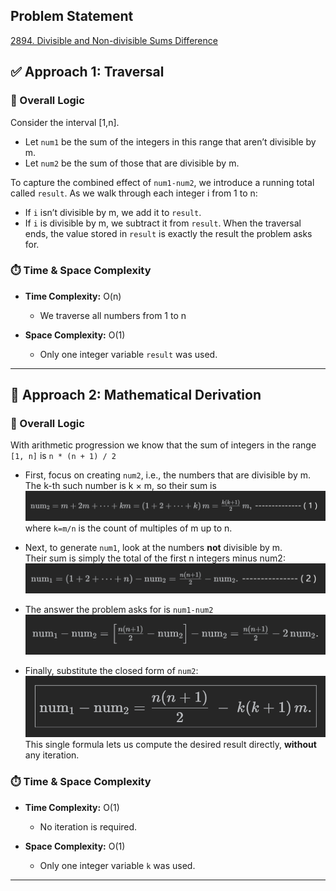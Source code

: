 ## Problem Statement
[2894. Divisible and Non-divisible Sums Difference]( https://leetcode.com/problems/divisible-and-non-divisible-sums-difference/)

## ✅ Approach 1: Traversal

### 🔁 Overall Logic
Consider the interval [1,n].
-	Let `num1` be the sum of the integers in this range that aren’t divisible by m.
-	Let `num2` be the sum of those that are divisible by m.

To capture the combined effect of `num1-num2`, we introduce a running total called `result`.
As we walk through each integer i from 1 to n:
-	If `i` isn’t divisible by m, we add it to `result`.
-	If `i` is divisible by m, we subtract it from `result`.
When the traversal ends, the value stored in `result` is exactly the result the problem asks for.

### ⏱️ Time & Space Complexity

- **Time Complexity:** O(n)
  - We traverse all numbers from 1 to n

- **Space Complexity:** O(1)  
  - Only one integer variable `result` was used.

---

## 🧠 Approach 2: Mathematical Derivation

### 🔁 Overall Logic
With arithmetic progression we know that the sum of integers in the range `[1, n]` is `n * (n + 1) / 2 `  

-	First, focus on creating `num2`, i.e., the numbers that are divisible by m.  
The k-th such number is k × m, so their sum is  
       ![num2]( solution-images/math/leetcode2894/num2.png)  
       where `k=m/n` is the count of multiples of m up to n.  

-	Next, to generate `num1`, look at the numbers **not** divisible by m.  
Their sum is simply the total of the first n integers minus num2:
![num1]( solution-images/math/leetcode2894/num1.png)
  
-	The answer the problem asks for is `num1-num2`  
![num1-num2]( solution-images/math/leetcode2894/num1-num2.png)  

-	Finally, substitute the closed form of `num2`:  
![final formula]( solution-images/math/leetcode2894/final_formula.png)    
This single formula lets us compute the desired result directly, **without** any iteration.  

### ⏱️ Time & Space Complexity

- **Time Complexity:** O(1)  
  - No iteration is required.  

- **Space Complexity:** O(1)  
  - Only one integer variable `k` was used.  
---
